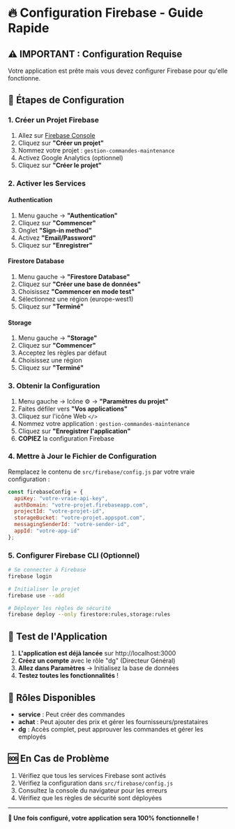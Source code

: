 # 🔥 Configuration Firebase - Guide Rapide

## ⚠️ IMPORTANT : Configuration Requise

Votre application est prête mais vous devez configurer Firebase pour qu'elle fonctionne.

## 🚀 Étapes de Configuration

### 1. Créer un Projet Firebase

1. Allez sur [Firebase Console](https://console.firebase.google.com/)
2. Cliquez sur **"Créer un projet"**
3. Nommez votre projet : `gestion-commandes-maintenance`
4. Activez Google Analytics (optionnel)
5. Cliquez sur **"Créer le projet"**

### 2. Activer les Services

#### Authentication
1. Menu gauche → **"Authentication"**
2. Cliquez sur **"Commencer"**
3. Onglet **"Sign-in method"**
4. Activez **"Email/Password"**
5. Cliquez sur **"Enregistrer"**

#### Firestore Database
1. Menu gauche → **"Firestore Database"**
2. Cliquez sur **"Créer une base de données"**
3. Choisissez **"Commencer en mode test"**
4. Sélectionnez une région (europe-west1)
5. Cliquez sur **"Terminé"**

#### Storage
1. Menu gauche → **"Storage"**
2. Cliquez sur **"Commencer"**
3. Acceptez les règles par défaut
4. Choisissez une région
5. Cliquez sur **"Terminé"**

### 3. Obtenir la Configuration

1. Menu gauche → Icône ⚙️ → **"Paramètres du projet"**
2. Faites défiler vers **"Vos applications"**
3. Cliquez sur l'icône Web `</>`
4. Nommez votre application : `gestion-commandes-maintenance`
5. Cliquez sur **"Enregistrer l'application"**
6. **COPIEZ** la configuration Firebase

### 4. Mettre à Jour le Fichier de Configuration

Remplacez le contenu de `src/firebase/config.js` par votre vraie configuration :

```javascript
const firebaseConfig = {
  apiKey: "votre-vraie-api-key",
  authDomain: "votre-projet.firebaseapp.com",
  projectId: "votre-projet-id",
  storageBucket: "votre-projet.appspot.com",
  messagingSenderId: "votre-sender-id",
  appId: "votre-app-id"
};
```

### 5. Configurer Firebase CLI (Optionnel)

```bash
# Se connecter à Firebase
firebase login

# Initialiser le projet
firebase use --add

# Déployer les règles de sécurité
firebase deploy --only firestore:rules,storage:rules
```

## 🎯 Test de l'Application

1. **L'application est déjà lancée** sur http://localhost:3000
2. **Créez un compte** avec le rôle "dg" (Directeur Général)
3. **Allez dans Paramètres** → Initialisez la base de données
4. **Testez toutes les fonctionnalités** !

## 🔐 Rôles Disponibles

- **service** : Peut créer des commandes
- **achat** : Peut ajouter des prix et gérer les fournisseurs/prestataires  
- **dg** : Accès complet, peut approuver les commandes et gérer les employés

## 🆘 En Cas de Problème

1. Vérifiez que tous les services Firebase sont activés
2. Vérifiez la configuration dans `src/firebase/config.js`
3. Consultez la console du navigateur pour les erreurs
4. Vérifiez que les règles de sécurité sont déployées

---

**🎉 Une fois configuré, votre application sera 100% fonctionnelle !**
